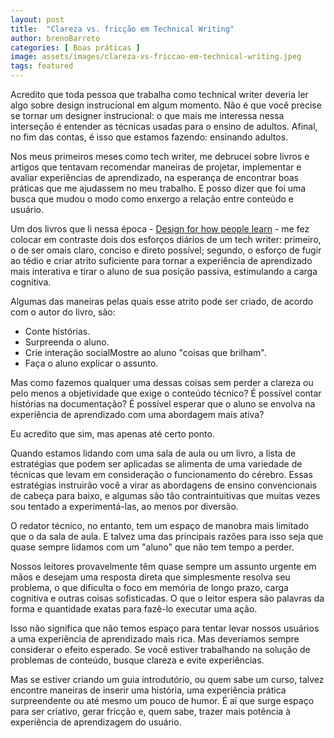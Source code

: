 ```yaml
---
layout: post
title:  "Clareza vs. fricção em Technical Writing"
author: brenoBarreto
categories: [ Boas práticas ]
image: assets/images/clareza-vs-friccao-em-technical-writing.jpeg
tags: featured
---
```


Acredito que toda pessoa que trabalha como technical writer deveria ler algo sobre design instrucional em algum momento. Não é que você precise se tornar um designer instrucional: o que mais me interessa nessa interseção é entender as técnicas usadas para o ensino de adultos. Afinal, no fim das contas, é isso que estamos fazendo: ensinando adultos.

Nos meus primeiros meses como tech writer, me debrucei sobre livros e artigos que tentavam recomendar maneiras de projetar, implementar e avaliar experiências de aprendizado, na esperança de encontrar boas práticas que me ajudassem no meu trabalho. E posso dizer que foi uma busca que mudou o modo como enxergo a relação entre conteúdo e usuário.

Um dos livros que li nessa época - [Design for how people learn](https://www.amazon.com/Design-People-Learn-Voices-Matter/dp/0321768434) - me fez colocar em contraste dois dos esforços diários de um tech writer: primeiro, o de ser omais claro, conciso e direto possível; segundo, o esforço de fugir ao tédio e criar atrito suficiente para tornar a experiência de aprendizado mais interativa e tirar o aluno de sua posição passiva, estimulando a carga cognitiva.

Algumas das maneiras pelas quais esse atrito pode ser criado, de acordo com o autor do livro, são:

- Conte histórias.
- Surpreenda o aluno.
- Crie interação socialMostre ao aluno "coisas que brilham".
- Faça o aluno explicar o assunto.

Mas como fazemos qualquer uma dessas coisas sem perder a clareza ou pelo menos a objetividade que exige o conteúdo técnico? É possível contar histórias na documentação? É possível esperar que o aluno se envolva na experiência de aprendizado com uma abordagem mais ativa?

Eu acredito que sim, mas apenas até certo ponto.

Quando estamos lidando com uma sala de aula ou um livro, a lista de estratégias que podem ser aplicadas se alimenta de uma variedade de técnicas que levam em consideração o funcionamento do cérebro. Essas estratégias instruirão você a virar as abordagens de ensino convencionais de cabeça para baixo, e algumas são tão contraintuitivas que muitas vezes sou tentado a experimentá-las, ao menos por diversão.

O redator técnico, no entanto, tem um espaço de manobra mais limitado que o da sala de aula. E talvez uma das principais razões para isso seja que quase sempre lidamos com um "aluno" que não tem tempo a perder.

Nossos leitores provavelmente têm quase sempre um assunto urgente em mãos e desejam uma resposta direta que simplesmente resolva seu problema, o que dificulta o foco em memória de longo prazo, carga cognitiva e outras coisas sofisticadas. O que o leitor espera são palavras da forma e quantidade exatas para fazê-lo executar uma ação.

Isso não significa que não temos espaço para tentar levar nossos usuários a uma experiência de aprendizado mais rica. Mas deveríamos sempre considerar o efeito esperado. Se você estiver trabalhando na solução de problemas de conteúdo, busque clareza e evite experiências.

Mas se estiver criando um guia introdutório, ou quem sabe um curso, talvez encontre maneiras de inserir uma história, uma experiência prática surpreendente ou até mesmo um pouco de humor. É aí que surge espaço para ser criativo, gerar fricção e, quem sabe, trazer mais potência à experiência de aprendizagem do usuário.‍
